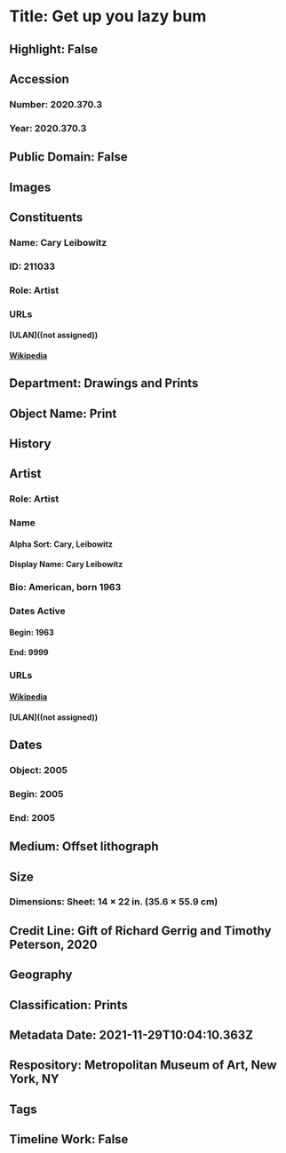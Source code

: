 # Title: Get up you lazy bum
## Highlight: False
## Accession
### Number: 2020.370.3
### Year: 2020.370.3
## Public Domain: False
## Images
## Constituents
### Name: Cary Leibowitz
### ID: 211033
### Role: Artist
### URLs
#### [ULAN]((not assigned))
#### [Wikipedia](https://www.wikidata.org/wiki/Q5047640)
## Department: Drawings and Prints
## Object Name: Print
## History
## Artist
### Role: Artist
### Name
#### Alpha Sort: Cary, Leibowitz
#### Display Name: Cary Leibowitz
### Bio: American, born 1963
### Dates Active
#### Begin: 1963
#### End: 9999
### URLs
#### [Wikipedia](https://www.wikidata.org/wiki/Q5047640)
#### [ULAN]((not assigned))
## Dates
### Object: 2005
### Begin: 2005
### End: 2005
## Medium: Offset lithograph
## Size
### Dimensions: Sheet: 14 × 22 in. (35.6 × 55.9 cm)
## Credit Line: Gift of Richard Gerrig and Timothy Peterson, 2020
## Geography
## Classification: Prints
## Metadata Date: 2021-11-29T10:04:10.363Z
## Respository: Metropolitan Museum of Art, New York, NY
## Tags
## Timeline Work: False
